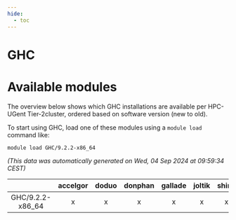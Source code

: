 ```yaml
---
hide:
  - toc
---
```


GHC
===

# Available modules


The overview below shows which GHC installations are available per HPC-UGent Tier-2cluster, ordered based on software version (new to old).

To start using GHC, load one of these modules using a `module load` command like:

```shell
module load GHC/9.2.2-x86_64
```

*(This data was automatically generated on Wed, 04 Sep 2024 at 09:59:34 CEST)*  

| |accelgor|doduo|donphan|gallade|joltik|shinx|skitty|
| :---: | :---: | :---: | :---: | :---: | :---: | :---: | :---: |
|GHC/9.2.2-x86_64|x|x|x|x|x|x|x|
